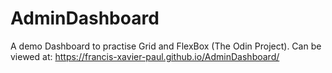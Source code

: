 # AdminDashboard

A demo Dashboard to practise Grid and FlexBox (The Odin Project).
Can be viewed at: https://francis-xavier-paul.github.io/AdminDashboard/
